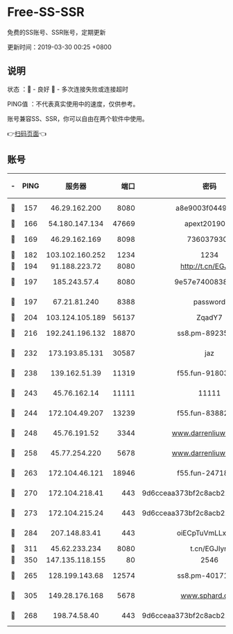 # Free-SS-SSR

免费的SS账号、SSR账号，定期更新

更新时间：2019-03-30 00:25 +0800

## 说明

状态     ：🙂 - 良好 🙁 - 多次连接失败或连接超时

PING值   ：不代表真实使用中的速度，仅供参考。

账号兼容SS、SSR，你可以自由在两个软件中使用。

👉[扫码页面](https://liesauer.github.io/Free-SS-SSR/)👈

## 账号

|-|PING|服务器|端口|密码|加密方式|区域|
|:----:|:----:|:-----:|-----:|:----:|:----:|:----:|
|🙂|157|46.29.162.200|8080|a8e9003f0449cea5|chacha20-ietf|RU|
|🙂|166|54.180.147.134|47669|apext2019001|chacha20|KR|
|🙂|169|46.29.162.169|8098|7360379305|aes-256-cfb||
|🙂|182|103.102.160.252|1234|1234|rc4-md5|JP|
|🙂|194|91.188.223.72|8080|http://t.cn/EGJIyrl|rc4-md5|RU|
|🙂|197|185.243.57.4|8080|9e57e7400838a01e|chacha20-ietf|US|
|🙂|197|67.21.81.240|8388|password|aes-256-cfb|US|
|🙂|204|103.124.105.189|56137|ZqadY7|chacha20|US|
|🙂|216|192.241.196.132|18870|ss8.pm-89235292|aes-256-cfb|US|
|🙂|232|173.193.85.131|30587|jaz|aes-256-cfb|US|
|🙂|238|139.162.51.39|11319|f55.fun-91803010|aes-256-cfb|SG|
|🙂|243|45.76.162.14|11111|11111|aes-256-cfb|SG|
|🙂|244|172.104.49.207|13239|f55.fun-83882442|aes-256-cfb|SG|
|🙂|248|45.76.191.52|3344|www.darrenliuwei.com|aes-256-cfb|JP|
|🙂|258|45.77.254.220|5678|www.darrenliuwei.com|aes-256-cfb|SG|
|🙂|263|172.104.46.121|18946|f55.fun-24718503|aes-256-cfb|SG|
|🙂|270|172.104.218.41|443|9d6cceaa373bf2c8acb22e60b6a58be6|aes-256-cfb|US|
|🙂|273|172.104.215.24|443|9d6cceaa373bf2c8acb22e60b6a58be6|aes-256-cfb|US|
|🙂|284|207.148.83.41|443|oiECpTuVmLLxk4Ts|aes-256-cfb|AU|
|🙂|311|45.62.233.234|8080|t.cn/EGJIyrl|rc4-md5|CA|
|🙂|350|147.135.118.155|80|2546|chacha20|US|
|🙂|265|128.199.143.68|12574|ss8.pm-40171422|aes-256-cfb|SG|
|🙂|305|149.28.176.168|5678|www.sphard.com|aes-256-cfb|AU|
|🙁|268|198.74.58.40|443|9d6cceaa373bf2c8acb22e60b6a58be6|aes-256-cfb|US|
